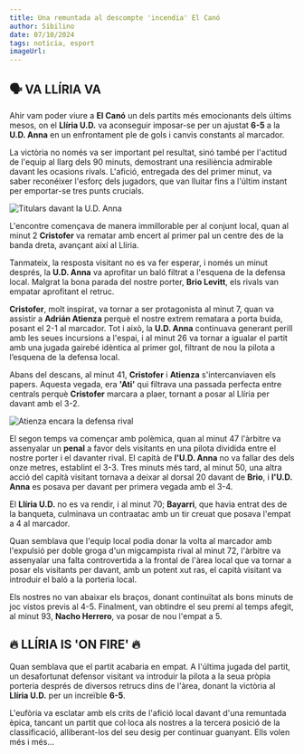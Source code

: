```yaml
---
title: Una remuntada al descompte 'incendia' El Canó
author: Sibilino
date: 07/10/2024
tags: noticia, esport
imageUrl:
---
```


## 🗣️ VA LLÍRIA VA 

Ahir vam poder viure a **El Canó** un dels partits més emocionants dels últims mesos, on el **Llíria U.D.** va aconseguir imposar-se per un ajustat **6-5** a la **U.D. Anna** en un enfrontament ple de gols i canvis constants al marcador.

La victòria no només va ser important pel resultat, sinó també per l'actitud de l'equip al llarg dels 90 minuts, demostrant una resiliència admirable davant les ocasions rivals. L'afició, entregada des del primer minut, va saber reconéixer l'esforç dels jugadors, que van lluitar fins a l'últim instant per emportar-se tres punts crucials. 

![Titulars davant la U.D. Anna](/assets/continguts/recursos/071024AlineacioVsAnna.jpg "Equip titular Llíria U.D.")

L'encontre començava de manera immillorable per al conjunt local, quan al minut 2 **Cristofer** va rematar amb encert al primer pal un centre des de la banda dreta, avançant així al Llíria.

Tanmateix, la resposta visitant no es va fer esperar, i només un minut després, la **U.D. Anna** va aprofitar un baló filtrat a l'esquena de la defensa local. Malgrat la bona parada del nostre porter, **Brio Levitt**, els rivals van empatar aprofitant el retruc.

**Cristofer**, molt inspirat, va tornar a ser protagonista al minut 7, quan va assistir a **Adrián Atienza** perquè el nostre extrem rematara a porta buida, posant el 2-1 al marcador. Tot i això, la **U.D. Anna** continuava generant perill amb les seues incursions a l'espai, i al minut 26 va tornar a igualar el partit amb una jugada gairebé idèntica al primer gol, filtrant de nou la pilota a l’esquena de la defensa local.

Abans del descans, al minut 41, **Cristofer** i **Atienza** s'intercanviaven els papers. Aquesta vegada, era **'Ati'** qui filtrava una passada perfecta entre centrals perquè **Cristofer** marcara a plaer, tornant a posar al Llíria per davant amb el 3-2.

![Atienza encara la defensa rival](/assets/continguts/recursos/071024AtienzaCondueixLaPilota.jpg "Atienza condueix el baló")

El segon temps va començar amb polèmica, quan al minut 47 l'àrbitre va assenyalar un **penal** a favor dels visitants en una pilota dividida entre el nostre porter i el davanter rival. El capità de **l'U.D. Anna** no va fallar des dels onze metres, establint el 3-3. Tres minuts més tard, al minut 50, una altra acció del capità visitant tornava a deixar al dorsal 20 davant de **Brio**, i **l'U.D. Anna** es posava per davant per primera vegada amb el 3-4.

El **Llíria U.D.** no es va rendir, i al minut 70; **Bayarri**, que havia entrat des de la banqueta, culminava un contraatac amb un tir creuat que posava l'empat a 4 al marcador.

Quan semblava que l'equip local podia donar la volta al marcador amb l'expulsió per doble groga d'un migcampista rival al minut 72, l'àrbitre va assenyalar una falta controvertida a la frontal de l'àrea local que va tornar a posar els visitants per davant, amb un potent xut ras, el capità visitant va introduir el baló a la porteria local.

Els nostres no van abaixar els braços, donant continuïtat als bons minuts de joc vistos previs al 4-5. Finalment, van obtindre el seu premi al temps afegit, al minut 93, **Nacho Herrero**, va posar de nou l'empat a 5. 

## 🔥 LLÍRIA IS 'ON FIRE' 🔥 

Quan semblava que el partit acabaria en empat. A l'última jugada del partit, un desafortunat defensor visitant va introduir la pilota a la seua pròpia porteria després de diversos retrucs dins de l'àrea, donant la victòria al **Llíria U.D.** per un increïble **6-5**.

L'eufòria va esclatar amb els crits de l'afició local davant d'una remuntada èpica, tancant un partit que col·loca als nostres a la tercera posició de la classificació, alliberant-los del seu desig per continuar guanyant. Ells volen més i més...